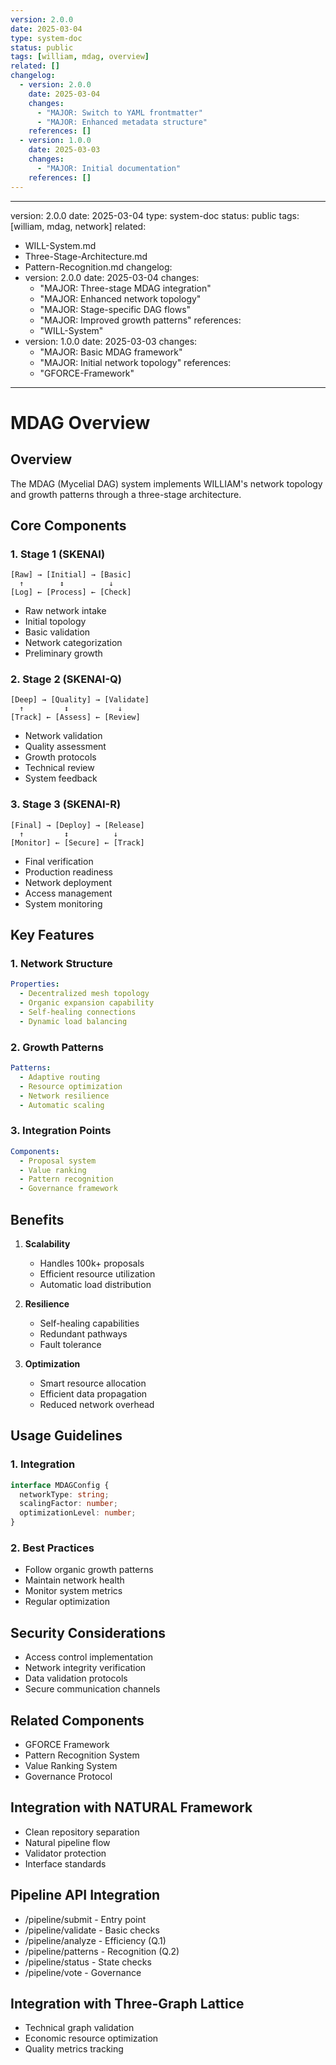 ```yaml
---
version: 2.0.0
date: 2025-03-04
type: system-doc
status: public
tags: [william, mdag, overview]
related: []
changelog:
  - version: 2.0.0
    date: 2025-03-04
    changes:
      - "MAJOR: Switch to YAML frontmatter"
      - "MAJOR: Enhanced metadata structure"
    references: []
  - version: 1.0.0
    date: 2025-03-03
    changes:
      - "MAJOR: Initial documentation"
    references: []
---
```

---
version: 2.0.0
date: 2025-03-04
type: system-doc
status: public
tags: [william, mdag, network]
related:
  - WILL-System.md
  - Three-Stage-Architecture.md
  - Pattern-Recognition.md
changelog:
  - version: 2.0.0
    date: 2025-03-04
    changes:
      - "MAJOR: Three-stage MDAG integration"
      - "MAJOR: Enhanced network topology"
      - "MAJOR: Stage-specific DAG flows"
      - "MAJOR: Improved growth patterns"
    references:
      - "WILL-System"
  - version: 1.0.0
    date: 2025-03-03
    changes:
      - "MAJOR: Basic MDAG framework"
      - "MAJOR: Initial network topology"
    references:
      - "GFORCE-Framework"
---

# MDAG Overview

## Overview

The MDAG (Mycelial DAG) system implements WILLIAM's network topology and growth patterns through a three-stage architecture.

## Core Components

### 1. Stage 1 (SKENAI)
```
[Raw] → [Initial] → [Basic]
  ↑        ↕          ↓
[Log] ← [Process] ← [Check]
```
- Raw network intake
- Initial topology
- Basic validation
- Network categorization
- Preliminary growth

### 2. Stage 2 (SKENAI-Q)
```
[Deep] → [Quality] → [Validate]
  ↑         ↕           ↓
[Track] ← [Assess] ← [Review]
```
- Network validation
- Quality assessment
- Growth protocols
- Technical review
- System feedback

### 3. Stage 3 (SKENAI-R)
```
[Final] → [Deploy] → [Release]
  ↑         ↕          ↓
[Monitor] ← [Secure] ← [Track]
```
- Final verification
- Production readiness
- Network deployment
- Access management
- System monitoring

## Key Features

### 1. Network Structure
```yaml
Properties:
  - Decentralized mesh topology
  - Organic expansion capability
  - Self-healing connections
  - Dynamic load balancing
```

### 2. Growth Patterns
```yaml
Patterns:
  - Adaptive routing
  - Resource optimization
  - Network resilience
  - Automatic scaling
```

### 3. Integration Points
```yaml
Components:
  - Proposal system
  - Value ranking
  - Pattern recognition
  - Governance framework
```

## Benefits

1. **Scalability**
   - Handles 100k+ proposals
   - Efficient resource utilization
   - Automatic load distribution

2. **Resilience**
   - Self-healing capabilities
   - Redundant pathways
   - Fault tolerance

3. **Optimization**
   - Smart resource allocation
   - Efficient data propagation
   - Reduced network overhead

## Usage Guidelines

### 1. Integration
```typescript
interface MDAGConfig {
  networkType: string;
  scalingFactor: number;
  optimizationLevel: number;
}
```

### 2. Best Practices
- Follow organic growth patterns
- Maintain network health
- Monitor system metrics
- Regular optimization

## Security Considerations
- Access control implementation
- Network integrity verification
- Data validation protocols
- Secure communication channels

## Related Components
- GFORCE Framework
- Pattern Recognition System
- Value Ranking System
- Governance Protocol

## Integration with NATURAL Framework
- Clean repository separation
- Natural pipeline flow
- Validator protection
- Interface standards

## Pipeline API Integration
- /pipeline/submit - Entry point
- /pipeline/validate - Basic checks
- /pipeline/analyze - Efficiency (Q.1)
- /pipeline/patterns - Recognition (Q.2)
- /pipeline/status - State checks
- /pipeline/vote - Governance

## Integration with Three-Graph Lattice
- Technical graph validation
- Economic resource optimization
- Quality metrics tracking